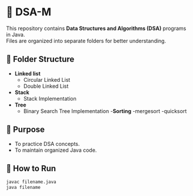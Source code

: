# 🚀 DSA-M

This repository contains **Data Structures and Algorithms (DSA)** programs in Java.  
Files are organized into separate folders for better understanding.  

## 📂 Folder Structure
- **Linked list**
  - Circular Linked List
  - Double Linked List
- **Stack**
  - Stack Implementation
- **Tree**
  - Binary Search Tree Implementation
-**Sorting**
  -mergesort
  -quicksort
## 🎯 Purpose
- To practice DSA concepts.
- To maintain organized Java code.

## 🔗 How to Run
```bash
javac filename.java
java filename

